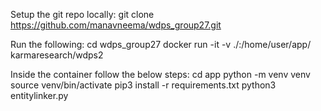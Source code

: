 Setup the git repo locally:
git clone https://github.com/manavneema/wdps_group27.git

Run the following:
cd wdps_group27
docker run -it -v ./:/home/user/app/ karmaresearch/wdps2

Inside the container follow the below steps:
cd app
python -m venv venv
source venv/bin/activate
pip3 install -r requirements.txt
python3 entitylinker.py